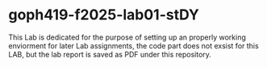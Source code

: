 # goph419-f2025-lab01-stDY
This Lab is dedicated for the purpose of setting up an properly working enviorment for later Lab assignments, the code part does not exsist for this LAB, but the lab report is saved as PDF under this repository.
